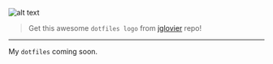 ![alt text][logo]

[logo]: https://raw.githubusercontent.com/jglovier/dotfiles-logo/master/dotfiles-logo.png "dotfiles logo"

> Get this awesome `dotfiles logo` from [jglovier](https://github.com/jglovier/dotfiles-logo) repo!

---

My `dotfiles` coming soon.
